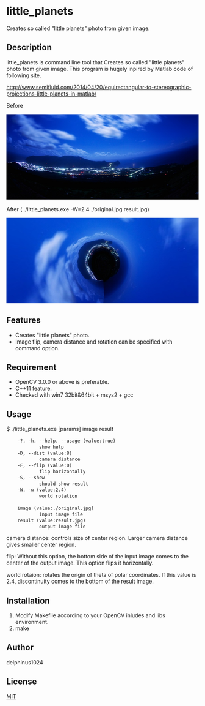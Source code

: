# little_planets

Creates so called "little planets" photo from given image.

## Description

little_planets is command line tool that Creates so called "little planets" photo from given image.
This program is hugely inpired by Matlab code of following site.

http://www.semifluid.com/2014/04/20/equirectangular-to-stereographic-projections-little-planets-in-matlab/

Before

<img src="https://raw.githubusercontent.com/delphinus1024/little_planets/master/original.jpg" style="width: 600px;"/>

After ( ./little_planets.exe -W=2.4 ./original.jpg result.jpg)

<img src="https://raw.githubusercontent.com/delphinus1024/little_planets/master/result.jpg" style="width: 600px;"/>

## Features

- Creates "little planets" photo.
- Image flip, camera distance and rotation can be specified with command option.

## Requirement

- OpenCV 3.0.0 or above is preferable.
- C++11 feature.
- Checked with win7 32bit&64bit + msys2 + gcc

## Usage

$ ./little_planets.exe [params] image result

        -?, -h, --help, --usage (value:true)
                show help
        -D, --dist (value:8)
                camera distance
        -F, --flip (value:0)
                flip horizontally
        -S, --show
                should show result
        -W, -w (value:2.4)
                world rotation

        image (value:./original.jpg)
                input image file
        result (value:result.jpg)
                output image file

camera distance: controls size of center region. Larger camera distance gives smaller center region.

flip: Without this option, the bottom side of the input image comes to the center of the output image. This option flips it horizontally.

world rotaion: rotates the origin of theta of polar coordinates. If this value is 2.4, discontinuity comes to the bottom of the result image.

	
## Installation

1. Modify Makefile according to your OpenCV inludes and libs environment.
2. make

## Author

delphinus1024

## License

[MIT](https://raw.githubusercontent.com/delphinus1024/little_planets/master/LICENSE.txt)

